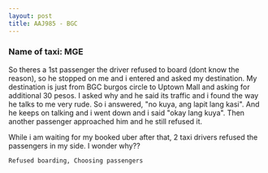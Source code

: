 ```yaml
---
layout: post
title: AAJ985 - BGC
---
```


### Name of taxi: MGE

So theres a 1st passenger the driver refused to board (dont know the reason), so he stopped on me and i entered and asked my destination. My destination is just from BGC burgos circle to Uptown Mall and asking for additional 30 pesos. I asked why and he said its traffic and i found the way he talks to me very rude. So i answered, "no kuya, ang lapit lang kasi". And he keeps on talking and i went down and i said "okay lang kuya". Then another passenger approached him and he still refused it. 

While i am waiting for my booked uber after that, 2 taxi drivers refused the passengers in my side. I wonder why?? 

```Refused boarding, Choosing passengers```

